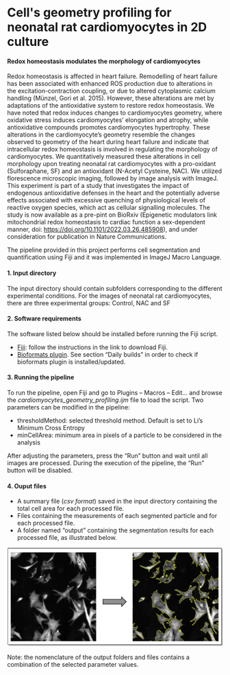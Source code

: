 # Cell's geometry profiling for neonatal rat cardiomyocytes in 2D culture

#### Redox homeostasis modulates the morphology of cardiomyocytes

Redox homeostasis is affected in heart failure. Remodelling of heart failure has been associated with enhanced ROS production due to alterations in the excitation-contraction coupling, or due to altered cytoplasmic calcium handling (Münzel, Gori et al. 2015). However, these alterations are met by adaptations of the antioxidative system to restore redox homeostasis. We have noted that redox induces changes to cardiomyocytes geometry, where oxidative stress induces cardiomyocytes’ elongation and atrophy, while antioxidative compounds promotes cardiomyocytes hypertrophy. These alterations in the cardiomyocyte’s geometry resemble the changes observed to geometry of the heart during heart failure and indicate that intracellular redox homeostasis is involved in regulating the morphology of cardiomyocytes. We quantitatively measured these alterations in cell morphology upon treating neonatal rat cardiomyocytes with a pro-oxidant (Sulforaphane, SF) and an antioxidant (N-Acetyl Cysteine, NAC). We utilized florescence microscopic imaging, followed by image analysis with ImageJ.
This experiment is part of a study that investigates the impact of endogenous antioxidative defenses in the heart and the potentially adverse effects associated with excessive quenching of physiological levels of reactive oxygen species, which act as cellular signalling molecules. The study is now available as a pre-pint on BioRxiv (Epigenetic modulators link mitochondrial redox homeostasis to cardiac function  a sex-dependent manner, doi: https://doi.org/10.1101/2022.03.26.485908), and under consideration for publication in Nature Communications. 


The pipeline provided in this project performs cell segmentation and quantification using Fiji and it was implemented in ImageJ Macro Language.

#### 1.	Input directory

The input directory should contain subfolders corresponding to the different experimental conditions. For the images of neonatal rat cardiomyocytes, there are three experimental groups: Control, NAC and SF

#### 2.	Software requirements

The software listed below should be installed before running the Fiji script. 

* [Fiji](https://fiji.sc): follow the instructions in the link to download Fiji.
* [Bioformats plugin](https://imagej.net/Bio-Formats). See section “Daily builds” in order to check if bioformats plugin is installed/updated.

#### 3.	Running the pipeline

To run the pipeline, open Fiji and go to Plugins – Macros – Edit... and browse the *cardiomyocytes_geometry_profiling.ijm* file to load the script. Two parameters can be modified in the pipeline: 

* thresholdMethod: selected threshold method. Default is set to Li’s Minimum Cross Entropy
* minCellArea: minimum area in pixels of a particle to be considered in the analysis

After adjusting the parameters, press the “Run” button and wait until all images are processed. During the execution of the pipeline, the “Run” button will be disabled.


#### 4.	Ouput files

* A summary file (*csv format*) saved in the input directory containing the total cell area for each processed file.
* Files containing the measurements of each segmented particle and for each processed file.
*	A folder named “output” containing the segmentation results for each processed file, as illustrated below.

![Cell segmentation](img/figure.png "Title Text")

Note: the nomenclature of the output folders and files contains a combination of the selected parameter values. 



